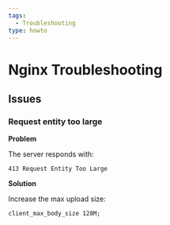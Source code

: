 ```yaml
---
tags:
  - Troubleshooting
type: howto
---
```

# Nginx Troubleshooting

## Issues

### Request entity too large

**Problem**

The server responds with:

```
413 Request Entity Too Large
```

**Solution**

Increase the max upload size:

```
client_max_body_size 128M;
```